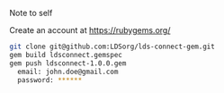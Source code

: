 Note to self

Create an account at https://rubygems.org/

```bash
git clone git@github.com:LDSorg/lds-connect-gem.git
gem build ldsconnect.gemspec
gem push ldsconnect-1.0.0.gem
  email: john.doe@gmail.com
  password: ******
```
